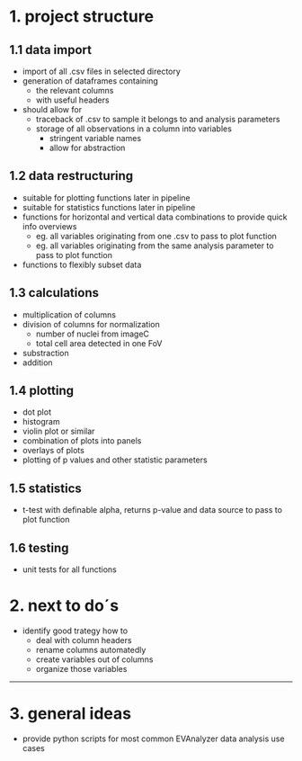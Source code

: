 # 1. project structure

## 1.1 data import
- import of all .csv files in selected directory
- generation of dataframes containing 
    - the relevant columns 
    - with useful headers
- should allow for
    - traceback of .csv to sample it belongs to and analysis parameters
    - storage of all observations in a column into variables
        - stringent variable names
        - allow for abstraction

## 1.2 data restructuring
- suitable for plotting functions later in pipeline
- suitable for statistics functions later in pipeline
- functions for horizontal and vertical data combinations to provide quick info overviews
    - eg. all variables originating from one .csv to pass to plot function
    - eg. all variables originating from the same analysis parameter to pass to plot function
- functions to flexibly subset data 

## 1.3 calculations
- multiplication of columns
- division of columns for normalization
    - number of nuclei from imageC
    - total cell area detected in one FoV
- substraction
- addition

## 1.4 plotting
- dot plot
- histogram
- violin plot or similar
- combination of plots into panels
- overlays of plots
- plotting of p values and other statistic parameters

## 1.5 statistics
- t-test with definable alpha, returns p-value and data source to pass to plot function

## 1.6 testing
- unit tests for all functions

# 2. next to do´s
- identify good trategy how to 
    - deal with column headers
    - rename columns automatedly
    - create variables out of columns
    - organize those variables
 ----


# 3. general ideas 
- provide python scripts for most common EVAnalyzer data analysis use cases
